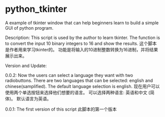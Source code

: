 # python_tkinter
A example of tkinter window that can help beginners learn to build a simple GUI of python program.

Description:
This script is used by the author to learn tkinter.
The function is to convert the input 10 binary integers to 16 and show the results.
这个脚本是作者用来学习tkinter的。
功能是将输入的10进制整数转换为16进制，并将结果展示出来。

Version and Update:

0.0.2:
Now the users can select a language they want with two radiobuttons.
There are two languages that can be selected: english and chinese(samplified).
The default language selection is english.
现在用户可以使用两个单选按钮来选择他们想要的语言。
可以选择两种语言: 英语和中文 (简体)。
默认语言为英语。

0.0.1:
The first version of this script
此脚本的第一个版本

